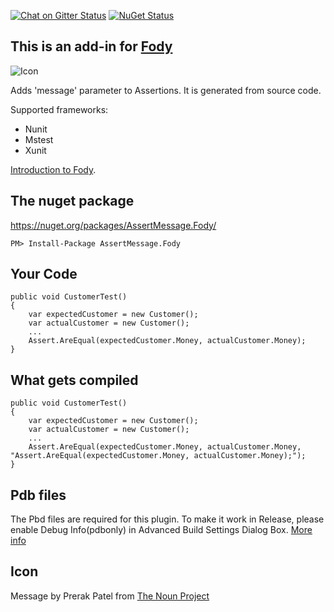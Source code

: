 [![Chat on Gitter Status](https://img.shields.io/gitter/room/fody/fody.svg?style=flat)](https://gitter.im/Fody)
[![NuGet Status](http://img.shields.io/nuget/v/AssertMessage.Fody.svg?style=flat)](https://www.nuget.org/packages/AssertMessage.Fody/)

## This is an add-in for [Fody](https://github.com/Fody/Fody/) 

![Icon](https://raw.githubusercontent.com/Fody/AssertMessage/master/Icons/package_icon.png)

Adds 'message' parameter to Assertions. It is generated from source code.

Supported frameworks:
- Nunit
- Mstest
- Xunit

[Introduction to Fody](http://github.com/Fody/Fody/wiki/SampleUsage).


## The nuget package

https://nuget.org/packages/AssertMessage.Fody/

    PM> Install-Package AssertMessage.Fody


## Your Code

    public void CustomerTest()
    {
        var expectedCustomer = new Customer();
        var actualCustomer = new Customer();
        ...
        Assert.AreEqual(expectedCustomer.Money, actualCustomer.Money);
    }


## What gets compiled

    public void CustomerTest()
    {
        var expectedCustomer = new Customer();
        var actualCustomer = new Customer();
        ...
        Assert.AreEqual(expectedCustomer.Money, actualCustomer.Money, "Assert.AreEqual(expectedCustomer.Money, actualCustomer.Money);");
    }


## Pdb files

The Pbd files are required for this plugin. To make it work in Release, please enable Debug Info(pdbonly) in Advanced Build Settings Dialog Box. [More info](https://msdn.microsoft.com/en-us/library/s4wcexbc.aspx)


## Icon

Message by Prerak Patel from [The Noun Project](http://thenounproject.com)
